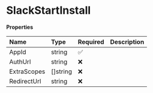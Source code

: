 # SlackStartInstall

**Properties**

| Name        | Type     | Required | Description |
| :---------- | :------- | :------- | :---------- |
| AppId       | string   | ✅       |             |
| AuthUrl     | string   | ❌       |             |
| ExtraScopes | []string | ❌       |             |
| RedirectUrl | string   | ❌       |             |
